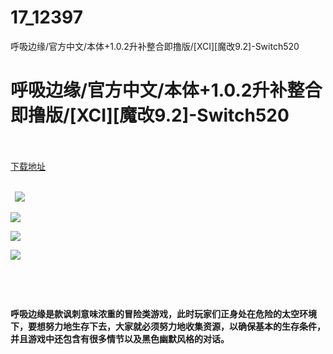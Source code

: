 # 17_12397
呼吸边缘/官方中文/本体+1.0.2升补整合即撸版/[XCI][魔改9.2]-Switch520
# 呼吸边缘/官方中文/本体+1.0.2升补整合即撸版/[XCI][魔改9.2]-Switch520
 <br/></br>
[下载地址](https://www.switch520.cc/article/12397 "下载地址")
<br/></br>

<p><strong>&nbsp; <img src="https://www.switch520.cc/muke_img/upload_art_editor_20210407-1_b1224f44f4b69db0ac339aeb24b4864a.jpg"> </strong></p>
<p><strong><img src="https://www.switch520.cc/muke_img/upload_art_editor_20210407-1_4bb22a671b39d1e3e7ce3697f4275e71.jpg"></strong></p>
<p><strong><img src="https://www.switch520.cc/muke_img/upload_art_editor_20210407-1_c911c6281f882478260704a17c7f7eb4.jpg"></strong></p>
<p><strong><img src="https://www.switch520.cc/muke_img/upload_art_editor_20210407-1_829f96bbd5f80c50becd23e829cd138e.jpg"></strong></p>
<p><strong>&nbsp;</strong></p>
<p>&nbsp;</p>
<p><strong>呼吸边缘是款讽刺意味浓重的冒险类游戏，此时玩家们正身处在危险的太空环境下，要想努力地生存下去，大家就必须努力地收集资源，以确保基本的生存条件，并且游戏中还包含有很多情节以及黑色幽默风格的对话。</strong></p>
<p>&nbsp;</p>

